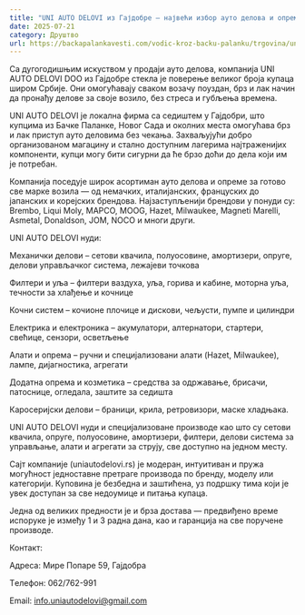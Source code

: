 ```yaml
---
title: "UNI AUTO DELOVI из Гајдобре – највећи избор ауто делова и опреме"
date: 2025-07-21
category: Друштво
url: https://backapalankavesti.com/vodic-kroz-backu-palanku/trgovina/uni-auto-delovi-iz-gajdobre-najveci-izbor-auto-delova-i-opreme/
---
```


Са дугогодишњим искуством у продаји ауто делова, компанија UNI AUTO DELOVI DOO из Гајдобре стекла је поверење великог броја купаца широм Србије. Они омогућавају сваком возачу поуздан, брз и лак начин да пронађу делове за своје возило, без стреса и губљења времена.

UNI AUTO DELOVI је локална фирма са седиштем у Гајдобри, што купцима из Бачке Паланке, Новог Сада и околних места омогућава брз и лак приступ ауто деловима без чекања. Захваљујући добро организованом магацину и стално доступним лагерима најтраженијих компоненти, купци могу бити сигурни да ће брзо доћи до дела који им је потребан.

Компанија поседује широк асортиман ауто делова и опреме за готово све марке возила — од немачких, италијанских, француских до јапанских и корејских брендова. Најзаступљенији брендови у понуди су: Brembo, Liqui Moly, MAPCO, MOOG, Hazet, Milwaukee, Magneti Marelli, Asmetal, Donaldson, JOM, NOCO и многи други.

UNI AUTO DELOVI нуди:

Механички делови – сетови квачила, полуосовине, амортизери, опруге, делови управљачког система, лежајеви точкова

Филтери и уља – филтери ваздуха, уља, горива и кабине, моторна уља, течности за хлађење и кочнице

Кочни систем – кочионе плочице и дискови, чељусти, пумпе и цилиндри

Електрика и електроника – акумулатори, алтернатори, стартери, свећице, сензори, осветљење

Алати и опрема – ручни и специјализовани алати (Hazet, Milwaukee), лампе, дијагностика, агрегати

Додатна опрема и козметика – средства за одржавање, брисачи, патоснице, огледала, заштите за седишта

Каросеријски делови – браници, крила, ретровизори, маске хладњака.

UNI AUTO DELOVI нуди и специјализоване производе као што су сетови квачила, опруге, полуосовине, амортизери, филтери, делови система за управљање, алати и агрегати за струју, све доступно на једном месту.

Сајт компаније (uniautodelovi.rs) је модеран, интуитиван и пружа могућност једноставне претраге производа по бренду, моделу или категорији. Куповина је безбедна и заштићена, уз подршку тима који је увек доступан за све недоумице и питања купаца.

Једна од великих предности је и брза достава — предвиђено време испоруке је између 1 и 3 радна дана, као и гаранција на све поручене производе.

Контакт:

Адреса: Мире Попаре 59, Гајдобра

Tелефон: 062/762-991

Email: info.uniautodelovi@gmail.com
